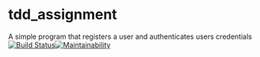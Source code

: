 # tdd_assignment
A simple program that registers a user and authenticates users credentials
[![Build Status](https://travis-ci.org/lubwamabenja/tdd_assignment.svg?branch=master)](https://travis-ci.org/lubwamabenja/tdd_assignment)[![Maintainability](https://api.codeclimate.com/v1/badges/7c7e6d2ef08af8bc6b0e/maintainability)](https://codeclimate.com/github/lubwamabenja/tdd_assignment/maintainability)

